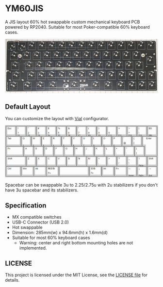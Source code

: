 # YM60JIS

A JIS layout 60% hot swappable custom mechanical keyboard PCB powered by RP2040. Suitable for most Poker-compatible 60% keyboard cases.

![YM60JIS Art](image/ym60jis_art.jpg)

## Default Layout

You can customize the layout with [Vial](https://get.vial.today/) configurator.

![YM60JIS Layout](image/ym60jis_layout.png)

Spacebar can be swappable 3u to 2.25/2.75u with 2u stabilizers if you don't have 3u spacebar and its stabilizers.

## Specification

- MX compatible switches
- USB-C Connector (USB 2.0)
- Hot swappable
- Dimension: 285mm(w) x 94.6mm(h) x 1.6mm(d)
- Suitable for most 60% keyboard cases
  - Warning: center and right bottom mounting holes are not implemented.

## LICENSE

This project is licensed under the MIT License, see the [LICENSE file](LICENSE) for details.
